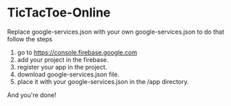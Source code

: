 # TicTacToe-Online

Replace google-services.json with your own google-services.json
to do that follow the steps
1. go to https://console.firebase.google.com
2. add your project in the firebase.
3. register your app in the project.
4. download google-services.json file.
5. place it with your google-services.json in the /app directory. 

And you're done!
